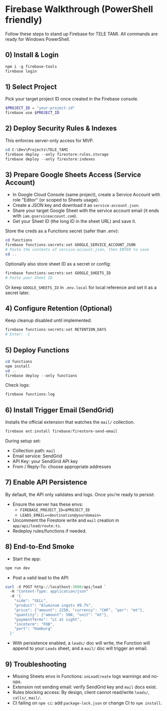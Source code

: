 # Firebase Walkthrough (PowerShell friendly)

Follow these steps to stand up Firebase for TELE TAMI. All commands are ready for Windows PowerShell.

## 0) Install & Login
```powershell
npm i -g firebase-tools
firebase login
```

## 1) Select Project
Pick your target project ID once created in the Firebase console.
```powershell
$PROJECT_ID = "your-project-id"
firebase use $PROJECT_ID
```

## 2) Deploy Security Rules & Indexes
This enforces server-only access for MVP.
```powershell
cd C:\Dev\Projects\TELE_TAMI
firebase deploy --only firestore:rules,storage
firebase deploy --only firestore:indexes
```

## 3) Prepare Google Sheets Access (Service Account)
- In Google Cloud Console (same project), create a Service Account with role "Editor" (or scoped to Sheets usage).
- Create a JSON key and download it as `service-account.json`.
- Share your target Google Sheet with the service account email (it ends with `iam.gserviceaccount.com`).
- Get your Sheet ID (the long ID in the sheet URL) and save it.

Store the creds as a Functions secret (safer than .env):
```powershell
cd functions
firebase functions:secrets:set GOOGLE_SERVICE_ACCOUNT_JSON
# Paste the contents of service-account.json, then ENTER to save
cd ..
```

Optionally also store sheet ID as a secret or config:
```powershell
firebase functions:secrets:set GOOGLE_SHEETS_ID
# Paste your Sheet ID
```

Or keep `GOOGLE_SHEETS_ID` in `.env.local` for local reference and set it as a secret later.

## 4) Configure Retention (Optional)
Keep cleanup disabled until implemented:
```powershell
firebase functions:secrets:set RETENTION_DAYS
# Enter: -1
```

## 5) Deploy Functions
```powershell
cd functions
npm install
cd ..
firebase deploy --only functions
```

Check logs:
```powershell
firebase functions:log
```

## 6) Install Trigger Email (SendGrid)
Installs the official extension that watches the `mail/` collection.
```powershell
firebase ext:install firebase/firestore-send-email
```
During setup set:
- Collection path: `mail`
- Email service: SendGrid
- API Key: your SendGrid API key
- From / Reply-To: choose appropriate addresses

## 7) Enable API Persistence
By default, the API only validates and logs. Once you’re ready to persist:
- Ensure the server has these envs:
  - `FIREBASE_PROJECT_ID=$PROJECT_ID`
  - `LEADS_EMAIL=<destination@yourdomain>`
- Uncomment the Firestore write and `mail` creation in `app/api/lead/route.ts`.
- Redeploy rules/functions if needed.

## 8) End-to-End Smoke
- Start the app:
```powershell
npm run dev
```
- Post a valid lead to the API:
```powershell
curl -X POST http://localhost:3000/api/lead `
  -H "Content-Type: application/json" `
  -d '{
    "side": "SELL",
    "product": "Aluminum ingots 99.7%",
    "price": {"amount": 2250, "currency": "CHF", "per": "mt"},
    "quantity": {"amount": 500, "unit": "mt"},
    "paymentTerms": "LC at sight",
    "incoterm": "FOB",
    "port": "Hamburg"
  }'
```
- With persistence enabled, a `leads/` doc will write, the Function will append to your `Leads` sheet, and a `mail/` doc will trigger an email.

## 9) Troubleshooting
- Missing Sheets envs in Functions: `onLeadCreate` logs warnings and no-ops.
- Extension not sending email: verify SendGrid key and `mail` docs exist.
- Rules blocking access: By design, client cannot read/write `leads/`, `calls/`, `mail/`.
- CI failing on `npm ci`: add `package-lock.json` or change CI to `npm install`.
